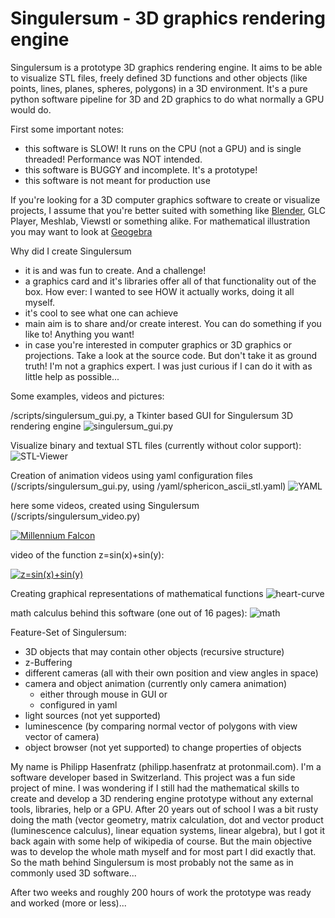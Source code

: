 # Singulersum - 3D graphics rendering engine

Singulersum is a prototype 3D graphics rendering engine. It aims to be able to visualize STL files, freely defined 3D functions and other objects (like points, lines, planes, spheres, polygons) in a 3D environment. It's a pure python software pipeline for 3D and 2D graphics to do what normally a GPU would do.

First some important notes:
 * this software is SLOW! It runs on the CPU (not a GPU) and is single threaded! Performance was NOT intended.
 * this software is BUGGY and incomplete. It's a prototype!
 * this software is not meant for production use

If you're looking for a 3D computer graphics software to create or visualize projects, I assume that you're better suited with something like [Blender](https://www.blender.org/), GLC Player, Meshlab, Viewstl or something alike. For mathematical illustration you may want to look at [Geogebra](https://www.geogebra.org/)

Why did I create Singulersum
 * it is and was fun to create. And a challenge!
 * a graphics card and it's libraries offer all of that functionality out of the box. How ever: I wanted to see HOW it actually works, doing it all myself.
 * it's cool to see what one can achieve
 * main aim is to share and/or create interest. You can do something if you like to! Anything you want!
 * in case you're interested in computer graphics or 3D graphics or projections. Take a look at the source code. But don't take it as ground truth! I'm not a graphics expert. I was just curious if I can do it with as little help as possible...

Some examples, videos and pictures:

/scripts/singulersum_gui.py, a Tkinter based GUI for Singulersum 3D rendering engine
![singulersum_gui.py](/docs/singulersum_gui_lo.png)

Visualize binary and textual STL files (currently without color support):
![STL-Viewer](/docs/falcon.png)

Creation of animation videos using yaml configuration files (/scripts/singulersum_gui.py, using /yaml/sphericon_ascii_stl.yaml)
![YAML](/docs/yaml.png)

here some videos, created using Singulersum (/scripts/singulersum_video.py)

[![Millennium Falcon](https://img.youtube.com/vi/CSX7vUux068/0.jpg)](https://www.youtube.com/watch?v=CSX7vUux068)

video of the function z=sin(x)+sin(y):

[![z=sin(x)+sin(y)](https://img.youtube.com/vi/QPDUIITXlK4/0.jpg)](https://www.youtube.com/watch?v=QPDUIITXlK4)

Creating graphical representations of mathematical functions
![heart-curve](/docs/heart.png)

math calculus behind this software (one out of 16 pages):
![math](/docs/original_note_example.jpg)

Feature-Set of Singulersum:
 * 3D objects that may contain other objects (recursive structure)
 * z-Buffering
 * different cameras (all with their own position and view angles in space)
 * camera and object animation (currently only camera animation)
   * either through mouse in GUI or
   * configured in yaml
 * light sources (not yet supported)
 * luminescence (by comparing normal vector of polygons with view vector of camera)
 * object browser (not yet supported) to change properties of objects

My name is Philipp Hasenfratz (philipp.hasenfratz at protonmail.com). I'm a software developer based in Switzerland. This project was a fun side project of mine. I was wondering if I still had the mathematical skills to create and develop a 3D rendering engine prototype without any external tools, libraries, help or a GPU.
After 20 years out of school I was a bit rusty doing the math (vector geometry, matrix calculation, dot and vector product (luminescence calculus), linear equation systems, linear algebra), but I got it back again with some help of wikipedia of course. But the main objective was to develop the whole math myself and for most part I did exactly that. So the math behind Singulersum is most probably not the same as in commonly used 3D software...

After two weeks and roughly 200 hours of work the prototype was ready and worked (more or less)...
